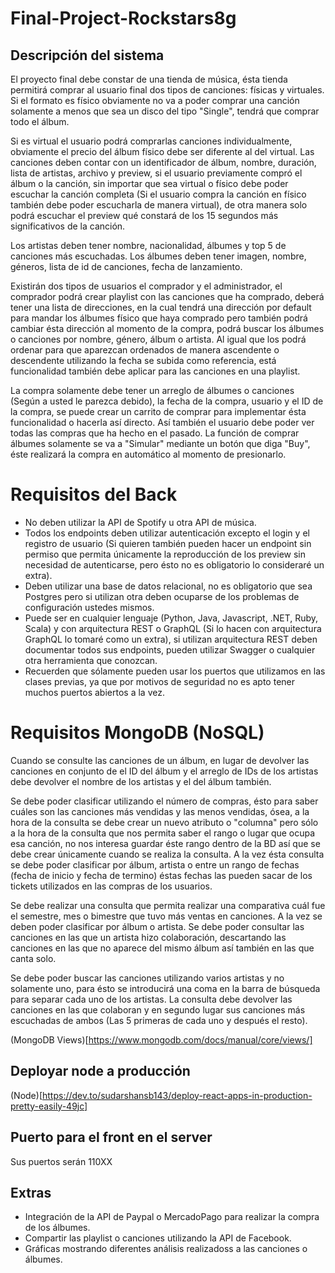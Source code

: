 # Final-Project-Rockstars8g

## Descripción del sistema
El proyecto final debe constar de una tienda de música, ésta tienda permitirá comprar al usuario final dos tipos de canciones: físicas y virtuales. Si el formato es físico obviamente no va a poder comprar una canción solamente a menos que sea un disco del tipo "Single", tendrá que comprar todo el álbum. 

Si es virtual el usuario podrá comprarlas canciones individualmente, obviamente el precio del álbum físico debe ser diferente al del virtual. Las canciones deben contar con un identificador de álbum, nombre, duración, lista de artistas, archivo y preview, si el usuario previamente compró el álbum o la canción, sin importar que sea virtual o físico debe poder escuchar la canción completa (Si el usuario compra la canción en físico también debe poder escucharla de manera virtual), de otra manera solo podrá escuchar el preview qué constará de los 15 segundos más significativos de la canción. 

Los artistas deben tener nombre, nacionalidad, álbumes y top 5 de canciones más escuchadas. Los álbumes deben tener imagen, nombre, géneros, lista de id de canciones, fecha de lanzamiento. 

Existirán dos tipos de usuarios el comprador y el administrador, el comprador podrá crear playlist con las canciones que ha comprado, deberá tener una lista de direcciones, en la cual tendrá una dirección por default para mandar los álbumes físico que haya comprado pero también podrá cambiar ésta dirección al momento de la compra, podrá buscar los álbumes o canciones por nombre, género, álbum o artista. Al igual que los podrá ordenar para que aparezcan ordenados de manera ascendente o descendente utilizando la fecha se subida como referencia, está funcionalidad también debe aplicar para las canciones en una playlist.

La compra solamente debe tener un arreglo de álbumes o canciones (Según a usted le parezca debido), la fecha de la compra, usuario y el ID de la compra, se puede crear un carrito de comprar para implementar ésta funcionalidad o hacerla así directo. Así también el usuario debe poder ver todas las compras que ha hecho en el pasado. La función de comprar álbumes solamente se va a "Simular" mediante un botón que diga "Buy", éste realizará la compra en automático al momento de presionarlo.

# Requisitos del Back
- No deben utilizar la API de Spotify u otra API de música.
- Todos los endpoints deben utilizar autenticación excepto el login y el registro de usuario (Si quieren también pueden hacer un endpoint sin permiso que permita únicamente la reproducción de los preview sin necesidad de autenticarse, pero ésto no es obligatorio lo consideraré un extra).
- Deben utilizar una base de datos relacional, no es obligatorio que sea Postgres pero si utilizan otra deben ocuparse de los problemas de configuración ustedes mismos.
- Puede ser en cualquier lenguaje (Python, Java, Javascript, .NET, Ruby, Scala) y con arquitectura REST o GraphQL (Si lo hacen con arquitectura GraphQL lo tomaré como un extra), si utilizan arquitectura REST deben documentar todos sus endpoints, pueden utilizar Swagger o cualquier otra herramienta que conozcan.
- Recuerden que sólamente pueden usar los puertos que utilizamos en las clases previas, ya que por motivos de seguridad no es apto tener muchos puertos abiertos a la vez.

# Requisitos MongoDB (NoSQL)

Cuando se consulte las canciones de un álbum, en lugar de devolver las canciones en conjunto de el ID del álbum y el arreglo de IDs de los artistas debe devolver el nombre de los artistas y el del álbum también.

Se debe poder clasificar utilizando el número de compras, ésto para saber cuáles son las canciones más vendidas y las menos vendidas, ósea, a la hora de la consulta se debe crear un nuevo atributo o "columna"  pero sólo a la hora de la consulta que nos permita saber el rango o lugar que ocupa esa canción, no nos interesa guardar éste rango dentro de la BD así que se debe crear únicamente cuando se realiza la consulta. A la vez ésta consulta se debe poder clasificar por álbum, artista o entre un rango de fechas (fecha de inicio y fecha de termino) éstas fechas las pueden sacar de los tickets utilizados en las compras de los usuarios.


Se debe realizar una consulta que permita realizar una comparativa cuál fue el semestre, mes o bimestre que tuvo más ventas en canciones. A la vez se deben poder clasificar por álbum o artista.
Se debe poder consultar las canciones en las que un artista hizo colaboración, descartando las canciones en las que no aparece del mismo álbum así también en las que canta solo.


Se debe poder buscar las canciones utilizando varios artistas y no solamente uno, para ésto se introducirá una coma en la barra de búsqueda para separar cada uno de los artistas. La consulta debe devolver las canciones en las que colaboran y en segundo lugar sus canciones más escuchadas de ambos (Las 5 primeras de cada uno y después el resto).

(MongoDB Views)[https://www.mongodb.com/docs/manual/core/views/]

## Deployar node a producción
(Node)[https://dev.to/sudarshansb143/deploy-react-apps-in-production-pretty-easily-49jc]

## Puerto para el front en el server
Sus puertos serán 110XX

## Extras
- Integración de la API de Paypal o MercadoPago para realizar la compra de los álbumes.
- Compartir las playlist o canciones utilizando la API de Facebook.
- Gráficas mostrando diferentes análisis realizadoss a las canciones o álbumes.
